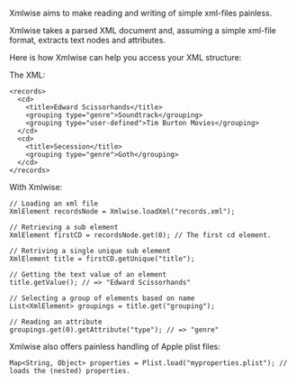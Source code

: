 Xmlwise aims to make reading and writing of simple xml-files painless.

Xmlwise takes a parsed XML document and, assuming a simple xml-file format, extracts text nodes and attributes.

Here is how Xmlwise can help you access your XML structure:

The XML:

```
<records>
  <cd>
    <title>Edward Scissorhands</title>
    <grouping type="genre">Soundtrack</grouping>
    <grouping type="user-defined">Tim Burton Movies</grouping>
  </cd>
  <cd>
    <title>Secession</title>
    <grouping type="genre">Goth</grouping>
  </cd>
</records>
```

With Xmlwise:

```
// Loading an xml file
XmlElement recordsNode = Xmlwise.loadXml("records.xml");

// Retrieving a sub element
XmlElement firstCD = recordsNode.get(0); // The first cd element.

// Retriving a single unique sub element
XmlElement title = firstCD.getUnique("title");

// Getting the text value of an element
title.getValue(); // => "Edward Scissorhands"

// Selecting a group of elements based on name
List<XmlElement> groupings = title.get("grouping");

// Reading an attribute
groupings.get(0).getAttribute("type"); // => "genre"
```

Xmlwise also offers painless handling of Apple plist files:

```
Map<String, Object> properties = Plist.load("myproperties.plist"); // loads the (nested) properties.
```